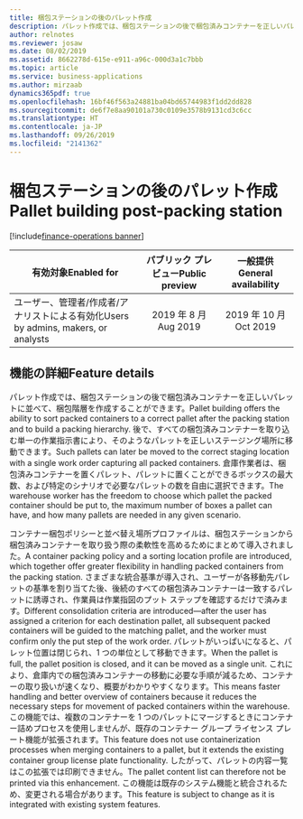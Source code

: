 ```yaml
---
title: 梱包ステーションの後のパレット作成
description: パレット作成では、梱包ステーションの後で梱包済みコンテナーを正しいパレットに並べて、梱包階層を作成することができます。
author: relnotes
ms.reviewer: josaw
ms.date: 08/02/2019
ms.assetid: 8662278d-615e-e911-a96c-000d3a1c7bbb
ms.topic: article
ms.service: business-applications
ms.author: mirzaab
dynamics365pdf: true
ms.openlocfilehash: 16bf46f563a24881ba04bd65744983f1dd2dd828
ms.sourcegitcommit: de6f7e8aa90101a730c0109e3578b9131cd3c6cc
ms.translationtype: HT
ms.contentlocale: ja-JP
ms.lasthandoff: 09/26/2019
ms.locfileid: "2141362"
---
```

# <a name="pallet-building-post-packing-station"></a><span data-ttu-id="80310-103">梱包ステーションの後のパレット作成</span><span class="sxs-lookup"><span data-stu-id="80310-103">Pallet building post-packing station</span></span>
[!include[finance-operations banner](../includes/finance-operations.md)]

| <span data-ttu-id="80310-104">有効対象</span><span class="sxs-lookup"><span data-stu-id="80310-104">Enabled for</span></span>    |  <span data-ttu-id="80310-105">パブリック プレビュー</span><span class="sxs-lookup"><span data-stu-id="80310-105">Public preview</span></span> | <span data-ttu-id="80310-106">一般提供</span><span class="sxs-lookup"><span data-stu-id="80310-106">General availability</span></span> | 
| ---------- | :----------: |:----------: |
|<span data-ttu-id="80310-107">ユーザー、管理者/作成者/アナリストによる有効化</span><span class="sxs-lookup"><span data-stu-id="80310-107">Users by admins, makers, or analysts</span></span>|<span data-ttu-id="80310-108">2019 年 8 月</span><span class="sxs-lookup"><span data-stu-id="80310-108">Aug 2019</span></span>| <span data-ttu-id="80310-109">2019 年 10 月</span><span class="sxs-lookup"><span data-stu-id="80310-109">Oct 2019</span></span>|






## <a name="feature-details"></a><span data-ttu-id="80310-110">機能の詳細</span><span class="sxs-lookup"><span data-stu-id="80310-110">Feature details</span></span>
<!--feature detail start -->
<span data-ttu-id="80310-111">パレット作成では、梱包ステーションの後で梱包済みコンテナーを正しいパレットに並べて、梱包階層を作成することができます。</span><span class="sxs-lookup"><span data-stu-id="80310-111">Pallet building offers the ability to sort packed containers to a correct pallet after the packing station and to build a packing hierarchy.</span></span> <span data-ttu-id="80310-112">後で、すべての梱包済みコンテナーを取り込む単一の作業指示書により、そのようなパレットを正しいステージング場所に移動できます。</span><span class="sxs-lookup"><span data-stu-id="80310-112">Such pallets can later be moved to the correct staging location with a single work order capturing all packed containers.</span></span> <span data-ttu-id="80310-113">倉庫作業者は、梱包済みコンテナーを置くパレット、パレットに置くことができるボックスの最大数、および特定のシナリオで必要なパレットの数を自由に選択できます。</span><span class="sxs-lookup"><span data-stu-id="80310-113">The warehouse worker has the freedom to choose which pallet the packed container should be put to, the maximum number of boxes a pallet can have, and how many pallets are needed in any given scenario.</span></span> 

<span data-ttu-id="80310-114">コンテナー梱包ポリシーと並べ替え場所プロファイルは、梱包ステーションから梱包済みコンテナーを取り扱う際の柔軟性を高めるためにまとめて導入されました。</span><span class="sxs-lookup"><span data-stu-id="80310-114">A container packing policy and a sorting location profile are introduced, which together offer greater flexibility in handling packed containers from the packing station.</span></span> <span data-ttu-id="80310-115">さまざまな統合基準が導入され、ユーザーが各移動先パレットの基準を割り当てた後、後続のすべての梱包済みコンテナーは一致するパレットに誘導され、作業員は作業指図のプット ステップを確認するだけで済みます。</span><span class="sxs-lookup"><span data-stu-id="80310-115">Different consolidation criteria are introduced—after the user has assigned a criterion for each destination pallet, all subsequent packed containers will be guided to the matching pallet, and the worker must confirm only the put step of the work order.</span></span> <span data-ttu-id="80310-116">パレットがいっぱいになると、パレット位置は閉じられ、1 つの単位として移動できます。</span><span class="sxs-lookup"><span data-stu-id="80310-116">When the pallet is full, the pallet position is closed, and it can be moved as a single unit.</span></span> <span data-ttu-id="80310-117">これにより、倉庫内での梱包済みコンテナーの移動に必要な手順が減るため、コンテナーの取り扱いが速くなり、概要がわかりやすくなります。</span><span class="sxs-lookup"><span data-stu-id="80310-117">This means faster handling and better overview of containers because it reduces the necessary steps for movement of packed containers within the warehouse.</span></span> <span data-ttu-id="80310-118">この機能では、複数のコンテナーを 1 つのパレットにマージするときにコンテナー詰めプロセスを使用しませんが、既存のコンテナー グループ ライセンス プレート機能が拡張されます。</span><span class="sxs-lookup"><span data-stu-id="80310-118">This feature does not use containerization processes when merging containers to a pallet, but it extends the existing container group license plate functionality.</span></span> <span data-ttu-id="80310-119">したがって、パレットの内容一覧はこの拡張では印刷できません。</span><span class="sxs-lookup"><span data-stu-id="80310-119">The pallet content list can therefore not be printed via this enhancement.</span></span> <span data-ttu-id="80310-120">この機能は既存のシステム機能と統合されるため、変更される場合があります。</span><span class="sxs-lookup"><span data-stu-id="80310-120">This feature is subject to change as it is integrated with existing system features.</span></span>
<!--feature detail end -->











